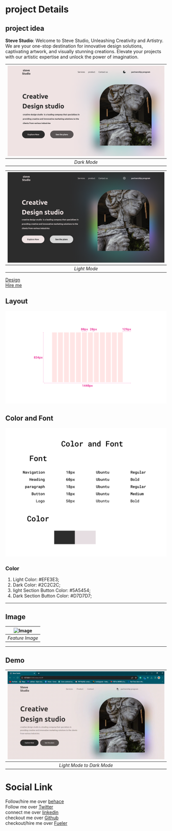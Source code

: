# project Details

## project idea
   **Steve Studio**: Welcome to Steve Studio,  Unleashing Creativity and Artistry. We are your one-stop destination for innovative design solutions, captivating artwork, and visually stunning creations. Elevate your projects with our artistic expertise and unlock the power of imagination.

 |![project](https://raw.githubusercontent.com/Rockky1997/Frontend/main/asset%20for%20projects/Studio%20light.png)|
  |:--:| 
  |*Dark Mode*|
 
 |![project](https://raw.githubusercontent.com/Rockky1997/Frontend/main/asset%20for%20projects/Studio%20dark.png)|
 |:--:| 
  |*Light Mode*|

 [Design](https://www.behance.net/gallery/175906109/Steve-Studio-(Dummy-project-For-portfolio-))<br />
 [Hire me](https://fueler.io/ramc/pixway-dummy-hero-section-loyalty-free-digital-assets )

## Layout
 ![Layout](https://raw.githubusercontent.com/Rockky1997/Frontend/main/asset%20for%20projects/layout%20grid%20-%20steve%20studio.png)

## Color and Font 
 ![Color and Font](https://raw.githubusercontent.com/Rockky1997/Frontend/main/asset%20for%20projects/dark%20mode%20-%20Color%20and%20Font%20-%20steve%20studio.png)

 ### Color
   1. Light Color: #EFE3E3;
   2. Dark Color: #2C2C2C;
   3. light Section Button Color: #5A5454;
   4. Dark Section Button Color: #D7D7D7;
-----    

## Image
   
| ![Image](https://github.com/Rockky1997/Frontend/blob/main/asset%20for%20projects/studio-1.png?raw=true) |
|:--:|
|*Feature Image*|
-----    

## Demo
   
| ![Demo](https://raw.githubusercontent.com/Rockky1997/Frontend/main/asset%20for%20projects/light%20mode%20to%20dark%20mode.gif) |
|:--:|
|*Light Mode to Dark Mode*|


# Social Link

   Follow/hire me over [behace](https://www.behance.net/ramchakraborty)<br />
   Follow me over [Twitter](https://twitter.com/ram_chakra1997)<br />
   connect me over [linkedin](https://www.linkedin.com/in/ramesh-chakraborty-ba40b6282/)<br />
   checkout me over [Github](https://github.com/Rockky1997)<br />
   checkout/hire me over [Fueler](https://fueler.io/ramc)
